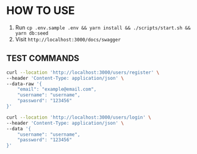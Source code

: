 # HOW TO USE

1. Run `cp .env.sample .env && yarn install && ./scripts/start.sh && yarn db:seed`
2. Visit `http://localhost:3000/docs/swagger`

## TEST COMMANDS

```bash
curl --location 'http://localhost:3000/users/register' \
--header 'Content-Type: application/json' \
--data-raw '{
    "email": "example@email.com",
    "username": "username",
    "password": "123456"
}'
```

```bash
curl --location 'http://localhost:3000/users/login' \
--header 'Content-Type: application/json' \
--data '{
    "username": "username",
    "password": "123456"
}'
```

